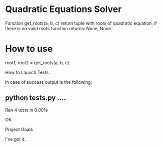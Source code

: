 ﻿# Quadratic Equations Solver

Function get_roots(a, b, c) return tuple with roots of quadratic equation, if there is no valid roots function returns: None, None.

# How to use

root1, root2 = get_roots(a, b, c)



How to Launch Tests

in case of success output is the following:

python tests.py
....
----------------------------------------------------------------------
Ran 4 tests in 0.001s

OK

Project Goals

I've got it.

